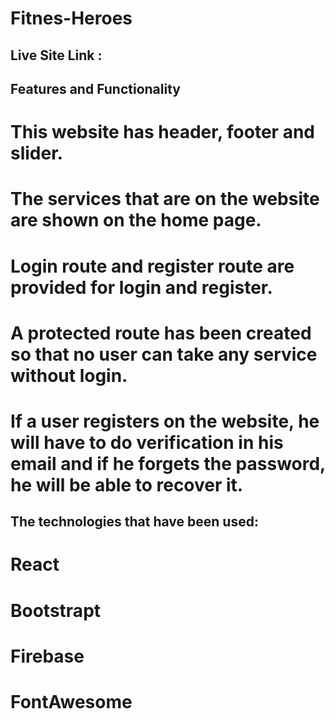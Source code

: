 # Fitnes-Heroes


## Live Site Link :


## Features and Functionality

# This website has header, footer and slider.
# The services that are on the website are shown on the home page.
# Login route and register route are provided for login and register.
# A protected route has been created so that no user can take any service without login.
# If a user registers on the website, he will have to do verification in his email and if he forgets the password, he will be able to recover it.

## The technologies that have been used:

# React
# Bootstrapt
# Firebase
# FontAwesome


